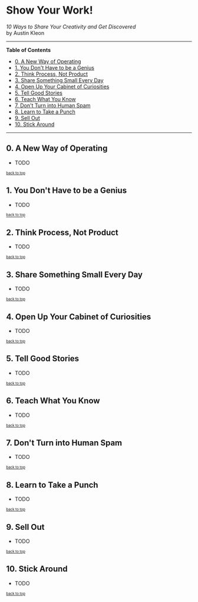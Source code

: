 # Show Your Work!
*10 Ways to Share Your Creativity and Get Discovered*<br>
by Austin Kleon

---

**Table of Contents**

- [0. A New Way of Operating](#ch0)
- [1. You Don't Have to be a Genius](#ch1)
- [2. Think Process, Not Product](#ch2)
- [3. Share Something Small Every Day](#ch3)
- [4. Open Up Your Cabinet of Curiosities](#ch4)
- [5. Tell Good Stories](#ch5)
- [6. Teach What You Know](#ch6)
- [7. Don't Turn into Human Spam](#ch7)
- [8. Learn to Take a Punch](#ch8)
- [9. Sell Out](#ch9)
- [10. Stick Around](#ch10)

---

## <a name="ch0"></a>0. A New Way of Operating

- TODO

<sub><sup>[back to top](#)</sub></sup>


## <a name="ch1"></a>1. You Don't Have to be a Genius

- TODO

<sub><sup>[back to top](#)</sub></sup>


## <a name="ch2"></a>2. Think Process, Not Product

- TODO

<sub><sup>[back to top](#)</sub></sup>


## <a name="ch3"></a>3. Share Something Small Every Day

- TODO

<sub><sup>[back to top](#)</sub></sup>


## <a name="ch4"></a>4. Open Up Your Cabinet of Curiosities

- TODO

<sub><sup>[back to top](#)</sub></sup>


## <a name="ch5"></a>5. Tell Good Stories

- TODO

<sub><sup>[back to top](#)</sub></sup>


## <a name="ch6"></a>6. Teach What You Know

- TODO

<sub><sup>[back to top](#)</sub></sup>


## <a name="ch7"></a>7. Don't Turn into Human Spam

- TODO

<sub><sup>[back to top](#)</sub></sup>


## <a name="ch8"></a>8. Learn to Take a Punch

- TODO

<sub><sup>[back to top](#)</sub></sup>


## <a name="ch9"></a>9. Sell Out

- TODO

<sub><sup>[back to top](#)</sub></sup>


## <a name="ch10"></a>10. Stick Around

- TODO

<sub><sup>[back to top](#)</sub></sup>
